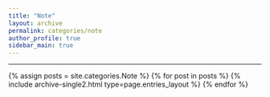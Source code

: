 ```yaml
---
title: "Note"
layout: archive
permalink: categories/note
author_profile: true
sidebar_main: true
---
```


<!-- 공백이 포함되어 있는 카테고리 이름의 경우 site.categories['a b c'] 이런식으로! -->

***

{% assign posts = site.categories.Note %}
{% for post in posts %} {% include archive-single2.html type=page.entries_layout %} {% endfor %}